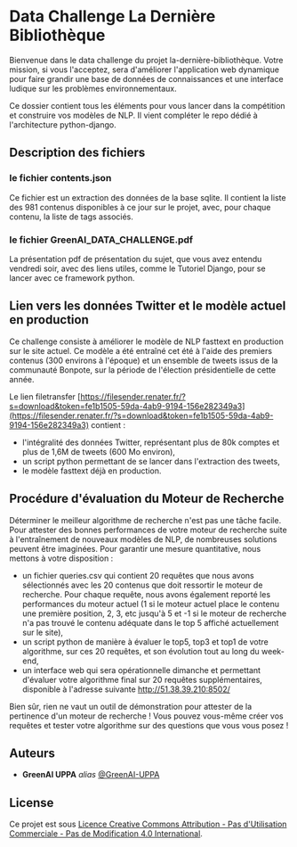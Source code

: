 # Data Challenge La Dernière Bibliothèque


Bienvenue dans le data challenge du projet la-dernière-bibliothèque. Votre mission, si vous l'acceptez, sera d'améliorer l'application web dynamique pour faire grandir une base de données de connaissances et une interface ludique sur les problèmes environnementaux.

Ce dossier contient tous les éléments pour vous lancer dans la compétition et construire vos modèles de NLP. Il vient compléter le repo dédié à l'architecture python-django.

## Description des fichiers

### le fichier contents.json
Ce fichier est un extraction des données de la base sqlite. Il contient la liste des 981 contenus disponibles à ce jour sur le projet, avec, pour chaque contenu, la liste de tags associés. 

### le fichier GreenAI_DATA_CHALLENGE.pdf
La présentation pdf de présentation du sujet, que vous avez entendu vendredi soir, avec des liens utiles, comme le Tutoriel Django, pour se lancer avec ce framework python.

## Lien vers les données Twitter et le modèle actuel en production
Ce challenge consiste à améliorer le modèle de NLP fasttext en production sur le site actuel. Ce modèle a été entraîné cet été à l'aide des premiers contenus (300 environs à l'époque) et un ensemble de tweets issus de la communauté Bonpote, sur la période de l'élection présidentielle de cette année.

Le lien filetransfer [https://filesender.renater.fr/?s=download&token=fe1b1505-59da-4ab9-9194-156e282349a3](https://filesender.renater.fr/?s=download&token=fe1b1505-59da-4ab9-9194-156e282349a3) contient :

- l'intégralité des données Twitter, représentant plus de 80k comptes et plus de 1,6M de tweets (600 Mo environ),
- un script python permettant de se lancer dans l'extraction des tweets,
- le modèle fasttext déjà en production.

## Procédure d'évaluation du Moteur de Recherche
Déterminer le meilleur algorithme de recherche n'est pas une tâche facile. Pour attester des bonnes performances de votre moteur de recherche suite à l'entraînement de nouveaux modèles de NLP, de nombreuses solutions peuvent être imaginées. 
Pour garantir une mesure quantitative, nous mettons à votre disposition :
- un fichier queries.csv qui contient 20 requêtes que nous avons sélectionnés avec les 20 contenus que doit ressortir le moteur de recherche. Pour chaque requête, nous avons également reporté les performances du moteur actuel (1 si le moteur actuel place le contenu une première position, 2, 3, etc jusqu'à 5 et -1 si le moteur de recherche n'a pas trouvé le contenu adéquate dans le top 5 affiché actuellement sur le site),
- un script python de manière à évaluer le top5, top3 et top1 de votre algorithme, sur ces 20 requêtes, et son évolution tout au long du week-end,
- un interface web qui sera opérationnelle dimanche et permettant d'évaluer votre algorithme final sur 20 requêtes supplémentaires, disponible à l'adresse suivante http://51.38.39.210:8502/

Bien sûr, rien ne vaut un outil de démonstration pour attester de la pertinence d'un moteur de recherche ! Vous pouvez vous-même créer vos requêtes et tester votre algorithme sur des questions que vous vous posez !

## Auteurs
* **GreenAI UPPA** _alias_ [@GreenAI-UPPA](https://github.com/GreenAI-Uppa/)


## License
Ce projet est sous [Licence Creative Commons Attribution - Pas d'Utilisation Commerciale - Pas de Modification 4.0 International](http://creativecommons.org/licenses/by-nc-nd/4.0/).

